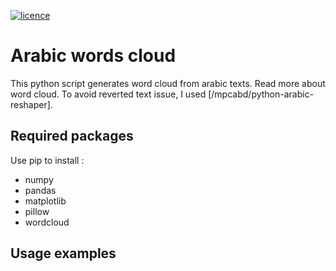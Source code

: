 [![licence](http://img.shields.io/badge/licence-MIT-blue.svg?style=flat)](https://github.com/amueller/word_cloud/blob/master/LICENSE)

Arabic words cloud
================

This python script generates word cloud from arabic texts. Read more about word cloud.
To avoid reverted text issue, I used [/mpcabd/python-arabic-reshaper].

## Required packages

Use pip to install :

* numpy
* pandas
* matplotlib
* pillow
* wordcloud

## Usage examples
